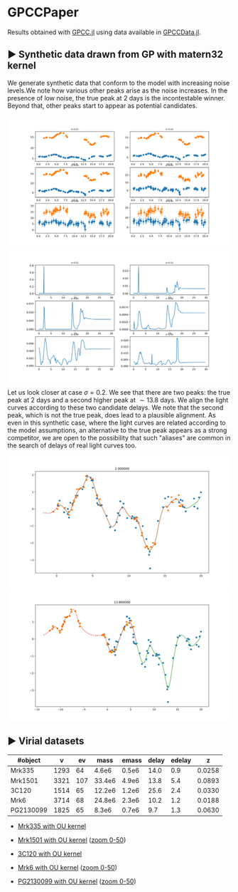 # GPCCPaper

Results obtained with [GPCC.jl](https://github.com/ngiann/GPCC.jl) using data available in [GPCCData.jl](https://github.com/ngiann/GPCCData.jl).

## ▶ Synthetic data drawn from GP with matern32 kernel

We generate synthetic data  that conform to the model with increasing noise levels.We note how various other peaks arise as the noise increases. In the presence of low noise, the true peak at 2 days is the incontestable winner. Beyond that, other peaks start to appear as potential candidates.

![exp1_lightcurves](plots/Synthetic/Synthetic_lightcurves.svg)
![exp1_delays_vs_prob](plots/Synthetic/Synthetic_delays_vs_prob.svg)


Let us look closer at case $\sigma=0.2$. We see that there are two peaks: the true peak at $2$ days and a second higher peak at $\sim 13.8$ days.
We align the light curves according to these two candidate delays. We note that the second peak, which is not the true peak, does lead to a plausible alignment. As even in this synthetic case, where the light curves are related according to the model assumptions, an alternative to the true peak appears as a strong competitor, we are open to the possibility that such "aliases" are common in the search of delays of real light curves too.

![exp1_peak_2](plots/Synthetic/Synthetic_sigma_0.2_peak_2.0.svg)
![exp1_peak_13.8](plots/Synthetic/Synthetic_sigma_0.2_peak_13.8.svg)


## ▶ Virial datasets


#object   | v   |  ev |  mass | emass |  delay|edelay | z     |
| ------- | --- | --- | ----- | ----- | ----- | ----- | ----- |
Mrk335	  |1293 | 64  | 4.6e6 | 0.5e6 | 14.0  |  0.9  | 0.0258| 
Mrk1501   |3321 | 107 | 33.4e6| 4.9e6 | 13.8  |  5.4  | 0.0893|
3C120     |1514 | 65  | 12.2e6| 1.2e6 | 25.6  |  2.4  | 0.0330|
Mrk6      |3714 | 68  | 24.8e6| 2.3e6 | 10.2  |  1.2  | 0.0188|
PG2130099 |1825 | 65  | 8.3e6 | 0.7e6 | 9.7   |  1.3  | 0.0630|



- [Mrk335 with OU kernel]()

- [Mrk1501 with OU kernel](https://rawcdn.githack.com/HITS-AIN/GPCCPaper/bfeef3154cbde25832a4c0ed42ee529a95a20574/plots/Virial/results_GPCCv0.1.23_Mrk1501_rho_10000_K_OU_Dt_0.2_R_13.jld2_delays_vs_prob.html)
([zoom 0-50](https://rawcdn.githack.com/HITS-AIN/GPCCPaper/4edc82089228f3f93810d5c34cb6fa817188afc0/plots/Virial/results_globalnoiseterm_0_50_Mrk1501_rho_1000_K_OU_Dt_0.2_R_15.jld2_delays_vs_prob.html))


- [3C120 with OU kernel](https://rawcdn.githack.com/HITS-AIN/GPCCPaper/736188d65d26ff672663ef0efa8c126cc69834e2/plots/Virial/results_GPCC@0.1.24_3C120_rho_500_K_OU_Dt_0.025_R_13.jld2_delays_vs_prob.html)


- [Mrk6 with OU kernel](https://rawcdn.githack.com/HITS-AIN/GPCCPaper/9dd173fde3bf9330eede4dbe0b85202b5a3f4e67/plots/Virial/results_GPCCv0.1.23_Mrk6_rho_10000_K_OU_Dt_0.2_R_13.jld2_delays_vs_prob.html)
([zoom 0-50](https://rawcdn.githack.com/HITS-AIN/GPCCPaper/dff05f430c5372ba6bdfb58492970fb0130a1919/plots/Virial/results_globalnoiseterm_0_50_Mrk6_rho_1000_K_OU_Dt_0.2_R_15.jld2_delays_vs_prob.html))


- [PG2130099 with OU kernel](https://rawcdn.githack.com/HITS-AIN/GPCCPaper/9dd173fde3bf9330eede4dbe0b85202b5a3f4e67/plots/Virial/results_GPCCv0.1.23_PG2130099_rho_10000_K_OU_Dt_0.2_R_13.jld2_delays_vs_prob.html) ([zoom 0-50](https://rawcdn.githack.com/HITS-AIN/GPCCPaper/4edc82089228f3f93810d5c34cb6fa817188afc0/plots/Virial/results_globalnoiseterm_0_50_PG2130099_rho_1000_K_OU_Dt_0.2_R_15.jld2_delays_vs_prob.html))
